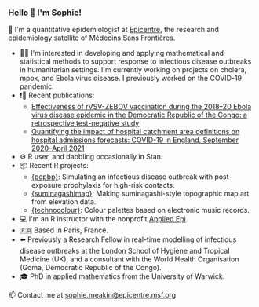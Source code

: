 ### Hello 👋 I'm Sophie!

🌟 I'm a quantitative epidemiologist at [Epicentre](https://epicentre.msf.org/en), the research and epidemiology satellite of Médecins Sans Frontières.

* 👩‍💻 I'm interested in developing and applying mathematical and statistical methods to support response to infectious disease outbreaks in humanitarian settings. I'm currently working on projects on cholera, mpox, and Ebola virus disease. I previously worked on the COVID-19 pandemic.
* ❗📄 Recent publications:
    * [Effectiveness of rVSV-ZEBOV vaccination during the 2018–20 Ebola virus disease epidemic in the Democratic Republic of the Congo: a retrospective test-negative study](https://www.thelancet.com/journals/laninf/article/PIIS1473-3099(24)00419-5/fulltext)
    * [Quantifying the impact of hospital catchment area definitions on hospital admissions forecasts: COVID-19 in England, September 2020–April 2021](https://doi.org/10.1186/s12916-024-03369-0)
* ⚙️ R user, and dabbling occasionally in Stan.
* 📦 Recent R projects:
    * [{pepbp}](https://sophiemeakin.github.io/pepbp/): Simulating an infectious disease outbreak with post-exposure prophylaxis for high-risk contacts.
    * [{suminagashimap}](https://github.com/sophiemeakin/suminagashimap): Making suminagashi-style topographic map art from elevation data.
    * [{technocolour}](https://sophiemeakin.github.io/technocolour/): Colour palettes based on electronic music records.
* 💻 I'm an R instructor with the nonprofit [Applied Epi](https://appliedepi.org/).
* 🇫🇷 Based in Paris, France.
* ⬅️ Previously a Research Fellow in real-time modelling of infectious disease outbreaks at the London School of Hygiene and Tropical Medicine (UK), and a consultant with the World Health Organisation (Goma, Democratic Republic of the Congo).
* 🎓 PhD in applied mathematics from the University of Warwick.

📫 Contact me at sophie.meakin@epicentre.msf.org
